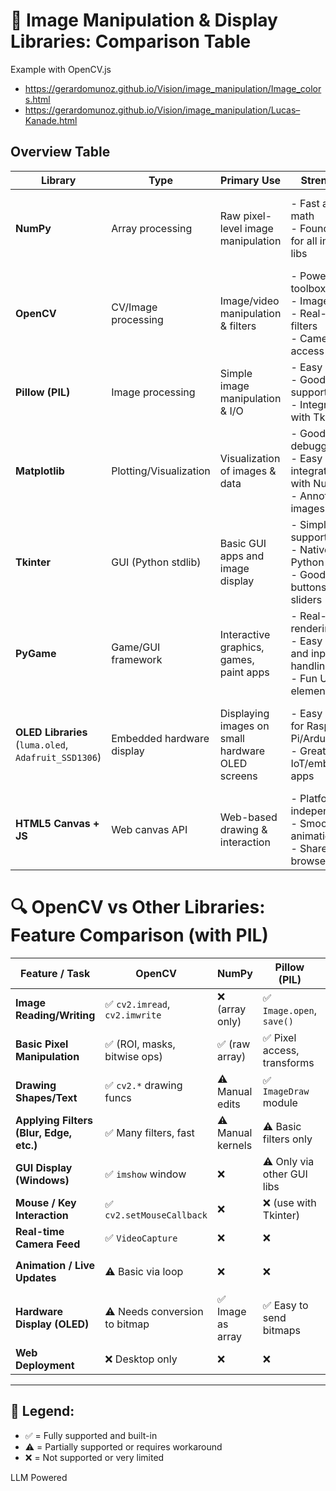 


# 🧮 Image Manipulation & Display Libraries: Comparison Table

Example with OpenCV.js 
* https://gerardomunoz.github.io/Vision/image_manipulation/Image_colors.html
* https://gerardomunoz.github.io/Vision/image_manipulation/Lucas–Kanade.html

## Overview Table

| **Library**     | **Type**           | **Primary Use**                      | **Strengths**                                                                 | **Limitations**                                                              | **Typical Output**             |
|-----------------|--------------------|--------------------------------------|-------------------------------------------------------------------------------|------------------------------------------------------------------------------|--------------------------------|
| **NumPy**       | Array processing    | Raw pixel-level image manipulation   | - Fast array math<br>- Foundation for all image libs                          | - No native image I/O or display<br>- Needs other libs for full pipeline     | NumPy arrays (images in memory)|
| **OpenCV**      | CV/Image processing | Image/video manipulation & filters   | - Powerful CV toolbox<br>- Image I/O<br>- Real-time filters<br>- Camera access| - GUI features are basic<br>- Complex syntax for beginners                   | Image windows, saved files     |
| **Pillow (PIL)**| Image processing    | Simple image manipulation & I/O      | - Easy syntax<br>- Good I/O support<br>- Integrates with Tkinter              | - Slower than OpenCV<br>- Limited filtering and no CV tools                 | Saved files, GUI apps          |
| **Matplotlib**  | Plotting/Visualization| Visualization of images & data     | - Good for debugging<br>- Easy integration with NumPy<br>- Annotating images | - Slower rendering<br>- Not real-time or interactive for GUIs               | Static image plots             |
| **Tkinter**     | GUI (Python stdlib) | Basic GUI apps and image display     | - Simple GUI support<br>- Native in Python<br>- Good for buttons, sliders     | - Poor performance for rapid image updates<br>- Limited styling              | Desktop window with canvas     |
| **PyGame**      | Game/GUI framework  | Interactive graphics, games, paint apps | - Real-time rendering<br>- Easy image and input handling<br>- Fun UI elements | - Learning curve for game loop<br>- Not a CV library                         | Real-time interactive window   |
| **OLED Libraries** (`luma.oled`, `Adafruit_SSD1306`) | Embedded hardware display | Displaying images on small hardware OLED screens | - Easy display for Raspberry Pi/Arduino<br>- Great for IoT/embedded apps     | - Low resolution<br>- Needs specific hardware<br>- No advanced GUI           | OLED screen (monochrome/color) |
| **HTML5 Canvas + JS** | Web canvas API    | Web-based drawing & interaction      | - Platform-independent<br>- Smooth animations<br>- Share via browser         | - Requires JavaScript<br>- No native NumPy/OpenCV pipeline                   | Web browser canvas             |


# 🔍 OpenCV vs Other Libraries: Feature Comparison (with PIL)

| **Feature / Task**                       | **OpenCV**                       | **NumPy**               | **Pillow (PIL)**          | **Matplotlib**           | **Tkinter**               | **PyGame**                | **OLED Libs**             | **HTML5 Canvas**           |
|------------------------------------------|----------------------------------|--------------------------|----------------------------|---------------------------|----------------------------|----------------------------|----------------------------|-----------------------------|
| **Image Reading/Writing**               | ✅ `cv2.imread`, `cv2.imwrite`   | ❌ (array only)          | ✅ `Image.open`, `save()`  | ⚠️ Limited (`imshow`, `imsave`) | ⚠️ Needs PIL or OpenCV      | ⚠️ Via `pygame.image`       | ⚠️ Needs conversion          | ⚠️ Via base64 string input  |
| **Basic Pixel Manipulation**            | ✅ (ROI, masks, bitwise ops)     | ✅ (raw array)           | ✅ Pixel access, transforms | ⚠️ (mostly read-only)     | ❌                         | ⚠️ Manual loops             | ❌                         | ⚠️ With `ImageData` API      |
| **Drawing Shapes/Text**                 | ✅ `cv2.*` drawing funcs         | ⚠️ Manual edits           | ✅ `ImageDraw` module       | ⚠️ Very basic              | ✅ `Canvas.create_*`       | ✅ Drawing API              | ❌                         | ✅ `ctx.*` JS methods         |
| **Applying Filters (Blur, Edge, etc.)** | ✅ Many filters, fast            | ⚠️ Manual kernels         | ⚠️ Basic filters only       | ❌                         | ❌                         | ⚠️ Needs manual code         | ❌                         | ⚠️ Via JS libraries           |
| **GUI Display (Windows)**               | ✅ `imshow` window               | ❌                       | ⚠️ Only via other GUI libs  | ✅ Static plot             | ✅ GUI window              | ✅ Game window              | ❌                         | ✅ Browser-based             |
| **Mouse / Key Interaction**             | ✅ `cv2.setMouseCallback`        | ❌                       | ❌ (use with Tkinter)       | ❌                         | ✅ `bind()` method         | ✅ Full input support       | ❌                         | ✅ `addEventListener()`       |
| **Real-time Camera Feed**               | ✅ `VideoCapture`                | ❌                       | ❌                         | ❌                         | ⚠️ Use OpenCV as backend   | ⚠️ Hacky                    | ❌                         | ⚠️ With WebRTC               |
| **Animation / Live Updates**            | ⚠️ Basic via loop                | ❌                       | ❌                         | ⚠️ Slow with `pause()`     | ⚠️ Update loop possible     | ✅ Game loop ready          | ❌                         | ✅ JS rendering loop          |
| **Hardware Display (OLED)**            | ⚠️ Needs conversion to bitmap    | ✅ Image as array         | ✅ Easy to send bitmaps     | ❌                         | ❌                         | ❌                         | ✅ Native support            | ❌                         |
| **Web Deployment**                      | ❌ Desktop only                  | ❌                       | ❌                         | ❌                         | ❌                         | ❌                         | ❌                         | ✅ Fully browser-ready        |

---

## 🧠 Legend:
- ✅ = Fully supported and built-in
- ⚠️ = Partially supported or requires workaround
- ❌ = Not supported or very limited



LLM Powered
